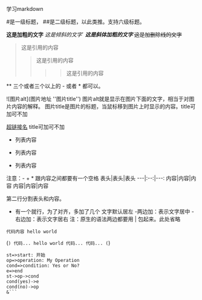 学习markdown

#是一级标题，
##是二级标题，以此类推。支持六级标题。

**这是加粗的文字**
*这是倾斜的文字*`
***这是斜体加粗的文字***
~~这是加删除线的文字~~
>这是引用的内容
>>这是引用的内容
>>>>这是引用的内容

**
三个或者三个以上的 - 或者 * 都可以。

![图片alt](图片地址 ''图片title'')
图片alt就是显示在图片下面的文字，相当于对图片内容的解释。
图片title是图片的标题，当鼠标移到图片上时显示的内容。title可加可不加

[超链接名](超链接地址 "超链接title")
title可加可不加

- 列表内容
+ 列表内容
* 列表内容

注意：- + * 跟内容之间都要有一个空格
表头|表头|表头
---|:--:|---:
内容|内容|内容
内容|内容|内容

第二行分割表头和内容。
- 有一个就行，为了对齐，多加了几个
文字默认居左
-两边加：表示文字居中
-右边加：表示文字居右
注：原生的语法两边都要用 | 包起来。此处省略


`代码内容 hello world`

(```)
  代码...
  hello world
  代码...
  代码...
(```)

```flow
st=>start: 开始
op=>operation: My Operation
cond=>condition: Yes or No?
e=>end
st->op->cond
cond(yes)->e
cond(no)->op
&```